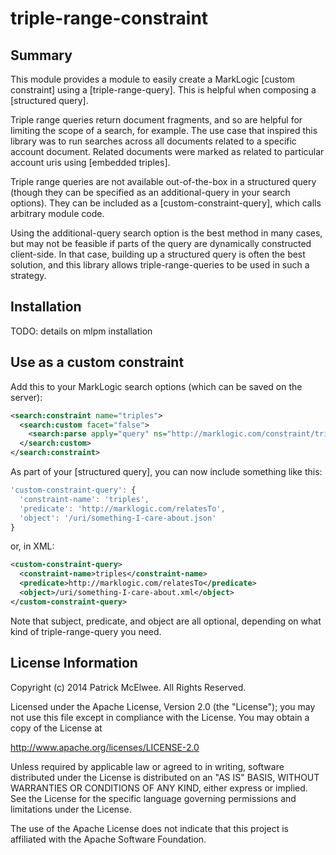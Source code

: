 # triple-range-constraint

## Summary

This module provides a module to easily create a MarkLogic [custom constraint] using a [triple-range-query]. This is helpful when composing a [structured query]. 

Triple range queries return document fragments, and so are helpful for limiting the scope of a search, for example. The use case that inspired this library was to run searches across all documents related to a specific account document. Related documents were marked as related to particular account uris using [embedded triples].

Triple range queries are not available out-of-the-box in a structured query (though they can be specified as an additional-query in your search options). They can be included as a [custom-constraint-query], which calls arbitrary module code.

Using the additional-query search option is the best method in many cases, but may not be feasible if parts of the query are dynamically constructed client-side. In that case, building up a structured query is often the best solution, and this library allows triple-range-queries to be used in such a strategy.

## Installation

TODO: details on mlpm installation

## Use as a custom constraint

Add this to your MarkLogic search options (which can be saved on the server):

```xml
<search:constraint name="triples">
  <search:custom facet="false">
    <search:parse apply="query" ns="http://marklogic.com/constraint/triple-range-constraint" at="/ext/mlpm_modules/triple-range-constraint/triple-range-constraint.xqy"/>
  </search:custom>
</search:constraint>
```

As part of your [structured query], you can now include something like this:

```javascript
'custom-constraint-query': {
  'constraint-name': 'triples',
  'predicate': 'http://marklogic.com/relatesTo',
  'object': '/uri/something-I-care-about.json'
}
```

or, in XML:

```xml
<custom-constraint-query>
  <constraint-name>triples</constraint-name>
  <predicate>http://marklogic.com/relatesTo</predicate>
  <object>/uri/something-I-care-about.xml</object>
</custom-constraint-query>
```

Note that subject, predicate, and object are all optional, depending on what kind of triple-range-query you need.

## License Information

Copyright (c) 2014 Patrick McElwee. All Rights Reserved.

Licensed under the Apache License, Version 2.0 (the "License"); you may not use
this file except in compliance with the License. You may obtain a copy of the
License at

http://www.apache.org/licenses/LICENSE-2.0

Unless required by applicable law or agreed to in writing, software distributed
under the License is distributed on an "AS IS" BASIS, WITHOUT WARRANTIES OR
CONDITIONS OF ANY KIND, either express or implied. See the License for the
specific language governing permissions and limitations under the License.

The use of the Apache License does not indicate that this project is affiliated
with the Apache Software Foundation.
